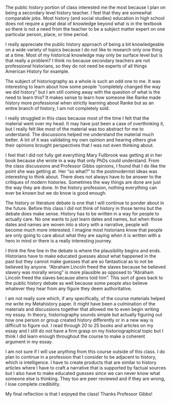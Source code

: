 The public history portion of class interested me the most because I plan on being a secondary level history teacher. I feel that they are somewhat comparable jobs. Most history (and social studies) education in high school does not require a great deal of knowledge beyond what is in the textbook so there is not a need from the teacher to be a subject matter expert on one particular person, place, or time period.

I really appreciate the public history approach of being a bit knowledgeable on a wide variety of topics because I do not like to research only one thing at a time. Most of my historical knowledge may only be surface level but is that really a problem? I think no because secondary teachers are not professional historians, so they do not need be experts of all things American History for example.

The subject of historiography as a whole is such an odd one to me. It was interesting to learn about how some people “completely changed the way we did history” but I am still coming away with the question of what is the need to learn this? It makes sense to learn how someone like Ranke made history more professional when strictly learning about Ranke but as an entire branch of history, I am not completely sold.

I really struggled in this class because most of the time I felt that the material went over my head. It may have just been a case of overthinking it, but I really felt like most of the material was too abstract for me to understand. The discussions helped me understand the material much better. A lot of it was validating my own opinion and hearing others give their opinions brought perspectives that I was not even thinking about.

I feel that I did not fully get everything Mary Fullbrook was getting at in her book because she wrote in a way that only PhDs could understand. From the class discussions and Professor Gibbs opinions, I found that I do like the point she was getting at. Her “so what?” to the postmodernist ideas was interesting to think about. There does not always have to be answer to the critiques of modern histories. Sometimes the way things are done are just the way they are done. In the history profession, nothing everything can ever be known but we do know is good enough.

The history or literature debate is one that I will continue to ponder about in the future. Before this class I did not think of history in those terms but the debate does make sense. History has to be written in a way for people to actually care. No one wants to just learn dates and names, but when those dates and names are woven into a story with a narrative, people will become much more interested. I imagine most historians know that people are only going to care about what they are saying when it is written with a hero in mind or there is a really interesting journey.

I think the fine line in the debate is where the plausibility begins and ends. Historians have to make educated guesses about what happened in the past but they cannot make guesses that are so fantastical as to not be believed by anyone. “Abraham Lincoln freed the slaves because he believed slavery was morally wrong” is more plausible as opposed to “Abraham Lincoln freed the slaves because aliens told him”. This sort of goes back to the public history debate as well because some people also believe whatever they hear from any figure they deem authoritative.

I am not really sure which, if any specifically, of the course materials helped me write my Metahistory paper. It might have been a culmination of the materials and discussions together that allowed me to even begin writing my essay. In theory, historiography sounds simple but actually figuring out how one person or group created history differently or in a new way is difficult to figure out. I read through 20 to 25 books and articles on my essay and I still do not have a firm grasp on my historiographical topic but I think I did learn enough throughout the course to make a coherent argument in my essay.

I am not sure if I will use anything from this course outside of this class. I do plan to continue in a profession that I consider to be adjacent to history, which is intelligence. I have to create products that are similar to history articles where I have to craft a narrative that is supported by factual sources but I also have to make educated guesses since we can never know what someone else is thinking. They too are peer reviewed and if they are wrong, I lose complete credibility.

My final reflection is that I enjoyed the class! Thanks Professor Gibbs!
